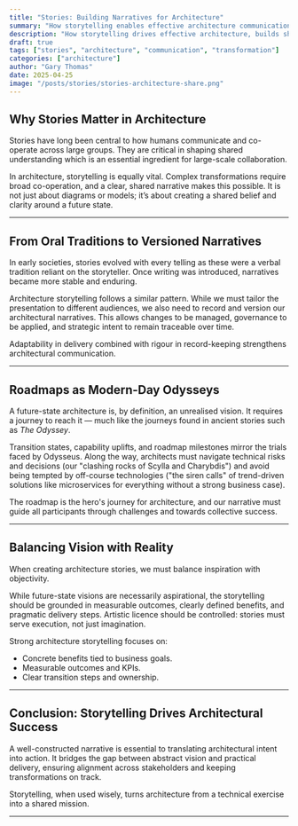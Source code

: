 ```yaml
---
title: "Stories: Building Narratives for Architecture"
summary: "How storytelling enables effective architecture communication and drives practical transformation."
description: "How storytelling drives effective architecture, builds shared understanding, and accelerates transformation in complex organisations."
draft: true
tags: ["stories", "architecture", "communication", "transformation"]
categories: ["architecture"]
author: "Gary Thomas"
date: 2025-04-25
image: "/posts/stories/stories-architecture-share.png"
---
```


## Why Stories Matter in Architecture

Stories have long been central to how humans communicate and co-operate across large groups. They are critical in shaping shared understanding which is an essential ingredient for large-scale collaboration.

In architecture, storytelling is equally vital. Complex transformations require broad co-operation, and a clear, shared narrative makes this possible. It is not just about diagrams or models; it’s about creating a shared belief and clarity around a future state.

---

## From Oral Traditions to Versioned Narratives

In early societies, stories evolved with every telling as these were a verbal tradition reliant on the storyteller. Once writing was introduced, narratives became more stable and enduring.

Architecture storytelling follows a similar pattern. While we must tailor the presentation to different audiences, we also need to record and version our architectural narratives. This allows changes to be managed, governance to be applied, and strategic intent to remain traceable over time.

Adaptability in delivery combined with rigour in record-keeping strengthens architectural communication.

---

## Roadmaps as Modern-Day Odysseys

A future-state architecture is, by definition, an unrealised vision. It requires a journey to reach it — much like the journeys found in ancient stories such as *The Odyssey*.

Transition states, capability uplifts, and roadmap milestones mirror the trials faced by Odysseus. Along the way, architects must navigate technical risks and decisions (our "clashing rocks of Scylla and Charybdis") and avoid being tempted by off-course technologies ("the siren calls" of trend-driven solutions like microservices for everything without a strong business case).

The roadmap is the hero's journey for architecture, and our narrative must guide all participants through challenges and towards collective success.

---

## Balancing Vision with Reality

When creating architecture stories, we must balance inspiration with objectivity.

While future-state visions are necessarily aspirational, the storytelling should be grounded in measurable outcomes, clearly defined benefits, and pragmatic delivery steps. Artistic licence should be controlled: stories must serve execution, not just imagination.

Strong architecture storytelling focuses on:
- Concrete benefits tied to business goals.
- Measurable outcomes and KPIs.
- Clear transition steps and ownership.

---

## Conclusion: Storytelling Drives Architectural Success

A well-constructed narrative is essential to translating architectural intent into action. It bridges the gap between abstract vision and practical delivery, ensuring alignment across stakeholders and keeping transformations on track.

Storytelling, when used wisely, turns architecture from a technical exercise into a shared mission.

---